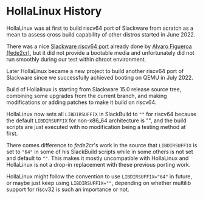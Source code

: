 # HollaLinux History

HollaLinux was at first to build riscv64 port of Slackware from scratch
as a mean to assess cross build capability of other distros started in June 2022.

There was a nice [Slackware riscv64 port](https://github.com/fede2cr/slackware_riscv)
already done by [Alvaro Figueroa (fede2cr)](https://github.com/fede2cr),
but it did not provide a bootable media and unfortunately 
did not run smoothly during our test within chroot environment.

Later HollaLinux became a new project to build another
riscv64 port of Slackware since we successfully achieved booting
on QEMU in July 2022.

Build of Hollalinux is starting from Slackware 15.0 release source tree,
combining some upgrades from the current branch,
and making modifications or adding patches to make it build on riscv64.

HollaLinux now sets all `LIBDIRSUFFIX` in SlackBuild to `""` for riscv64
because the default `LIBDIRSUFFIX` for non-x86_64 architecture is "",
and the build scripts are just executed with no modification
being a testing method at first.

There comes difference to _fede2cr_'s work in the source that `LIBDIRSUFFIX`
is set to `"64"` in some of his SlackBuild scripts while
in some others is not set and default to `""`.
This makes it mostly uncompatible with HollaLinux and
HollaLinux is not a drop-in replacement with these previous porting work.

HollaLinux might follow the convention to use `LIBDIRSUFFIX="64"` 
in future, or maybe just keep using `LIBDIRSUFFIX=""`,
depending on whether multilib support for riscv32 is such an importance or not.
